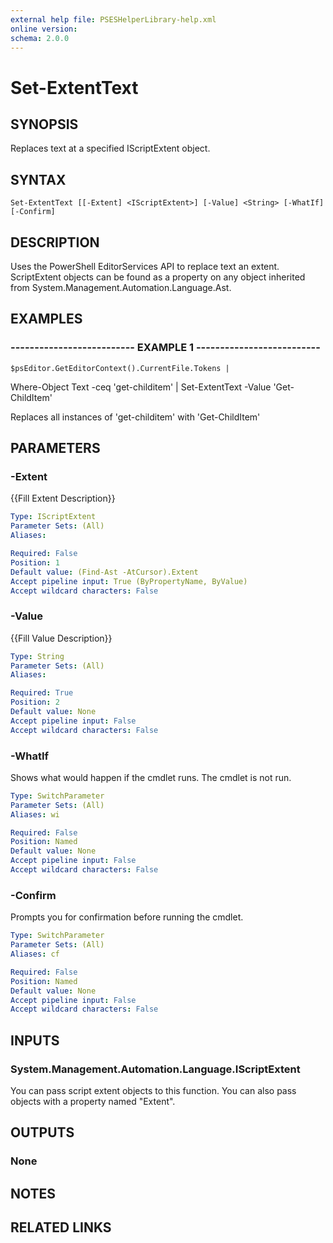 ```yaml
---
external help file: PSESHelperLibrary-help.xml
online version: 
schema: 2.0.0
---
```


# Set-ExtentText

## SYNOPSIS
Replaces text at a specified IScriptExtent object.

## SYNTAX

```
Set-ExtentText [[-Extent] <IScriptExtent>] [-Value] <String> [-WhatIf] [-Confirm]
```

## DESCRIPTION
Uses the PowerShell EditorServices API to replace text an extent.
ScriptExtent objects can
be found as a property on any object inherited from System.Management.Automation.Language.Ast.

## EXAMPLES

### -------------------------- EXAMPLE 1 --------------------------
```
$psEditor.GetEditorContext().CurrentFile.Tokens |
```

Where-Object Text -ceq 'get-childitem' |
    Set-ExtentText -Value 'Get-ChildItem'

Replaces all instances of 'get-childitem' with 'Get-ChildItem'

## PARAMETERS

### -Extent
{{Fill Extent Description}}

```yaml
Type: IScriptExtent
Parameter Sets: (All)
Aliases: 

Required: False
Position: 1
Default value: (Find-Ast -AtCursor).Extent
Accept pipeline input: True (ByPropertyName, ByValue)
Accept wildcard characters: False
```

### -Value
{{Fill Value Description}}

```yaml
Type: String
Parameter Sets: (All)
Aliases: 

Required: True
Position: 2
Default value: None
Accept pipeline input: False
Accept wildcard characters: False
```

### -WhatIf
Shows what would happen if the cmdlet runs.
The cmdlet is not run.

```yaml
Type: SwitchParameter
Parameter Sets: (All)
Aliases: wi

Required: False
Position: Named
Default value: None
Accept pipeline input: False
Accept wildcard characters: False
```

### -Confirm
Prompts you for confirmation before running the cmdlet.

```yaml
Type: SwitchParameter
Parameter Sets: (All)
Aliases: cf

Required: False
Position: Named
Default value: None
Accept pipeline input: False
Accept wildcard characters: False
```

## INPUTS

### System.Management.Automation.Language.IScriptExtent

You can pass script extent objects to this function.  You can also pass objects with a property
named "Extent".

## OUTPUTS

### None

## NOTES

## RELATED LINKS


